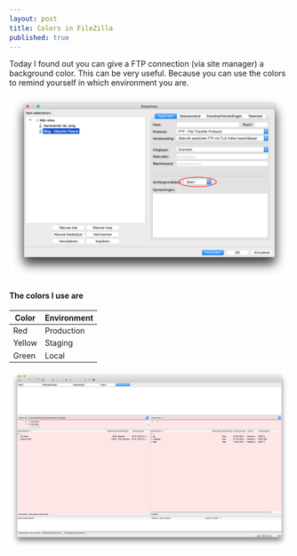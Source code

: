 ```yaml
---
layout: post
title: Colors in FileZilla
published: true
---
```


Today I found out you can give a FTP connection (via site manager) a background color. This can be very useful. Because you can use the colors to remind yourself in which environment you are.

![2016-08-07-colors-in-filezilla-1](/img/2016-08-07-colors-in-filezilla-1.png)

#### The colors I use are

| Color  | Environment |
| ------ | ----------- |
| Red    | Production  |
| Yellow | Staging     |
| Green  | Local       |

![2016-08-07-colors-in-filezilla-2](/img/2016-08-07-colors-in-filezilla-2.png)